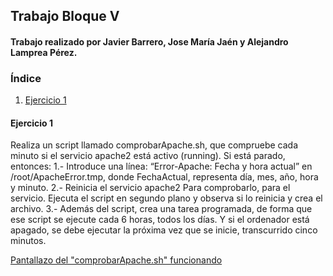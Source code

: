 ## Trabajo Bloque V
#### Trabajo realizado por Javier Barrero, Jose María Jaén y Alejandro Lamprea Pérez.
### Índice
1. [Ejercicio 1](#comprobarApache.sh)

#### Ejercicio 1
Realiza un script llamado comprobarApache.sh, que compruebe cada minuto si el servicio apache2 está activo (running).
Si está parado, entonces:
1.- Introduce una línea: “Error-Apache: Fecha y hora actual” en /root/ApacheError.tmp, donde FechaActual, representa día, mes, año, hora y minuto.
2.- Reinicia el servicio apache2
Para comprobarlo, para el servicio. Ejecuta el script en segundo plano y observa si lo reinicia y crea el archivo.
3.- Además del script, crea una tarea programada, de forma que ese script se ejecute cada 6 horas, todos los días. Y si el ordenador está apagado, se debe ejecutar la próxima vez que se inicie, transcurrido cinco minutos.
 
[Pantallazo del "comprobarApache.sh" funcionando](ej1_funcionando.png)
